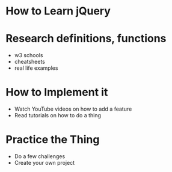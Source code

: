 # How to Learn jQuery

# Research definitions, functions
* w3 schools
* cheatsheets
* real life examples

# How to Implement it
* Watch YouTube videos on how to add a feature
* Read tutorials on how to do a thing

# Practice the Thing
* Do a few challenges
* Create your own project